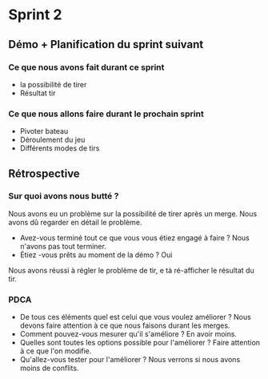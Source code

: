 # Sprint 2

## Démo + Planification du sprint suivant

### Ce que nous avons fait durant ce sprint
- la possibilité de tirer
- Résultat tir

### Ce que nous allons faire durant le prochain sprint 
- Pivoter bateau
- Déroulement du jeu
- Différents modes de tirs

## Rétrospective

### Sur quoi avons nous butté ?
Nous avons eu un problème sur la possibilité de tirer après un merge. Nous avons dû regarder en détail le problème.
* Avez-vous terminé tout ce que vous vous étiez engagé à faire ?
Nous n'avons pas tout terminer.
* Étiez -vous prêts au moment de la démo ?
Oui

Nous avons réussi à régler le problème de tir, e tà ré-afficher le résultat du tir.

### PDCA
* De tous ces éléments quel est celui que vous voulez améliorer ?
Nous devons faire attention à ce que nous faisons durant les merges.
* Comment pouvez-vous mesurer qu'il s'améliore ?
En avoir moins.
* Quelles sont toutes les options possible pour l'améliorer ?
Faire attention à ce que l'on modifie.
* Qu'allez-vous tester pour l'améliorer ?
Nous verrons si nous avons moins de conflits.